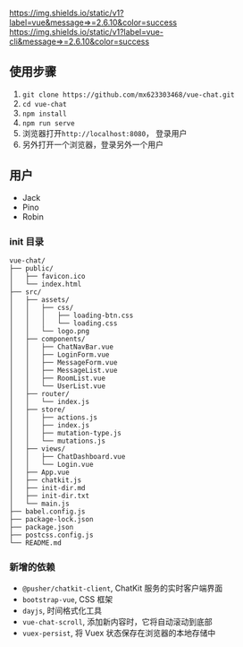 https://img.shields.io/static/v1?label=vue&message=>=2.6.10&color=success
https://img.shields.io/static/v1?label=vue-cli&message=>=2.6.10&color=success

## 使用步骤

1. `git clone https://github.com/mx623303468/vue-chat.git`
2. `cd vue-chat`
3. `npm install`
4. `npm run serve`
5. 浏览器打开`http://localhost:8080`， 登录用户
6. 另外打开一个浏览器，登录另外一个用户

## 用户

- Jack
- Pino
- Robin

### init 目录

```
vue-chat/
├── public/
│   ├── favicon.ico
│   └── index.html
├── src/
│   ├── assets/
│   │   ├── css/
│   │   │   ├── loading-btn.css
│   │   │   └── loading.css
│   │   └── logo.png
│   ├── components/
│   │   ├── ChatNavBar.vue
│   │   ├── LoginForm.vue
│   │   ├── MessageForm.vue
│   │   ├── MessageList.vue
│   │   ├── RoomList.vue
│   │   └── UserList.vue
│   ├── router/
│   │   └── index.js
│   ├── store/
│   │   ├── actions.js
│   │   ├── index.js
│   │   ├── mutation-type.js
│   │   └── mutations.js
│   ├── views/
│   │   ├── ChatDashboard.vue
│   │   └── Login.vue
│   ├── App.vue
│   ├── chatkit.js
│   ├── init-dir.md
│   ├── init-dir.txt
│   └── main.js
├── babel.config.js
├── package-lock.json
├── package.json
├── postcss.config.js
└── README.md
```

### 新增的依赖

- `@pusher/chatkit-client`, ChatKit 服务的实时客户端界面
- `bootstrap-vue`, CSS 框架
- `dayjs`, 时间格式化工具
- `vue-chat-scroll`, 添加新内容时，它将自动滚动到底部
- `vuex-persist`, 将 Vuex 状态保存在浏览器的本地存储中
